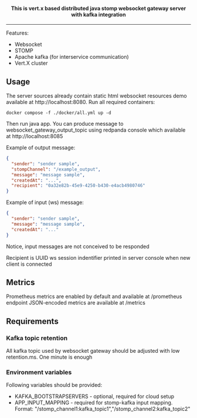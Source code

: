 <h4 align="center">
This is vert.x based distributed java stomp websocket gateway server with kafka integration</h4>

---

Features:

* Websocket
* STOMP
* Apache kafka (for interservice communication)
* Vert.X cluster

## Usage

The server sources already contain static html websocket resources demo available at http://localhost:8080.
Run all required containers:

```shell
docker compose -f ./docker/all.yml up -d
```

Then run java app. You can produce message to websocket_gateway_output_topic using redpanda console which available at http://localhost:8085

Example of output message:

```json
{
  "sender": "sender sample",
  "stompChannel": "/example_output",
  "message": "message sample",
  "createdAt": "...",
  "recipient": "0a32e82b-45e9-4250-b430-e4acb4980746"
}
```

Example of input (ws) message:

```json
{
  "sender": "sender sample",
  "message": "message sample",
  "createdAt": "..."
}
```

Notice, input messages are not conceived to be responded

Recipient is UUID ws session indentifier printed in server console when new client is connected

## Metrics

Prometheus metrics are enabled by default and available at /prometheus endpoint
JSON-encoded metrics are available at /metrics

## Requirements

### Kafka topic retention
All kafka topic used by websocket gateway should be adjusted with low retention.ms. One minute is enough

### Environment variables
Following variables should be provided:
- KAFKA_BOOTSTRAPSERVERS - optional, required for cloud setup
- APP_INPUT_MAPPING - required for stomp-kafka input mapping. Format: "/stomp_channel1:kafka_topic1","/stomp_channel2:kafka_topic2"
